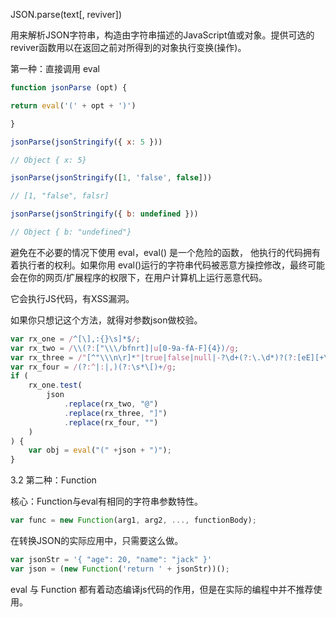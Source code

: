 JSON.parse(text[, reviver]) 

用来解析JSON字符串，构造由字符串描述的JavaScript值或对象。提供可选的reviver函数用以在返回之前对所得到的对象执行变换(操作)。 

 第一种：直接调用 eval 


```javascript
function jsonParse (opt) { 

return eval('(' + opt + ')') 

} 

jsonParse(jsonStringify({ x: 5 })) 

// Object { x: 5} 

jsonParse(jsonStringify([1, 'false', false])) 

// [1, "false", falsr] 

jsonParse(jsonStringify({ b: undefined })) 

// Object { b: "undefined"} 
```
 

避免在不必要的情况下使用 eval，eval() 是一个危险的函数， 他执行的代码拥有着执行者的权利。如果你用 eval()运行的字符串代码被恶意方操控修改，最终可能会在你的网页/扩展程序的权限下，在用户计算机上运行恶意代码。 

它会执行JS代码，有XSS漏洞。 

如果你只想记这个方法，就得对参数json做校验。 

```javascript
var rx_one = /^[\],:{}\s]*$/; 
var rx_two = /\\(?:["\\\/bfnrt]|u[0-9a-fA-F]{4})/g; 
var rx_three = /"[^"\\\n\r]*"|true|false|null|-?\d+(?:\.\d*)?(?:[eE][+\-]?\d+)?/g; 
var rx_four = /(?:^|:|,)(?:\s*\[)+/g; 
if ( 
    rx_one.test( 
        json 
            .replace(rx_two, "@") 
            .replace(rx_three, "]") 
            .replace(rx_four, "") 
    ) 
) { 
    var obj = eval("(" +json + ")"); 
} 
```

3.2 第二种：Function 

核心：Function与eval有相同的字符串参数特性。 
```javascript
var func = new Function(arg1, arg2, ..., functionBody); 
```
在转换JSON的实际应用中，只需要这么做。 
```javascript
var jsonStr = '{ "age": 20, "name": "jack" }' 
var json = (new Function('return ' + jsonStr))(); 
```

eval 与 Function 都有着动态编译js代码的作用，但是在实际的编程中并不推荐使用。 